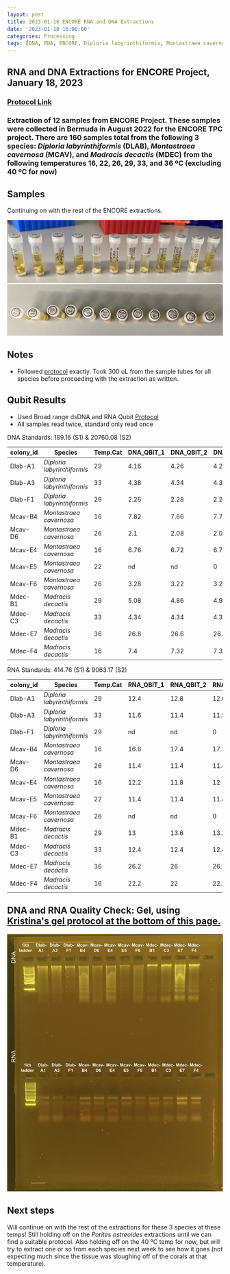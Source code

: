 ```yaml
---
layout: post
title: 2023-01-18 ENCORE RNA and DNA Extractions
date: '2023-01-18 16:00:00'
categories: Processing
tags: [DNA, RNA, ENCORE, Diploria labyrinthiformis, Montastraea cavernosa, Madracis decactis, Porites astreoides]
---
```


## RNA and DNA Extractions for ENCORE Project, January 18, 2023

### [Protocol Link](https://zdellaert.github.io/ZD_Putnam_Lab_Notebook/Protocols_Zymo_Quick_DNA_RNA_Miniprep_Plus/)

### Extraction of 12 samples from ENCORE Project. These samples were collected in Bermuda in August 2022 for the ENCORE TPC project. There are 160 samples total from the following 3 species: *Diploria labyrinthiformis* (DLAB), *Montastraea cavernosa* (MCAV), and *Madracis decactis* (MDEC) from the following temperatures 16, 22, 26, 29, 33, and 36 ºC (excluding 40 ºC for now)

## Samples

Continuing on with the rest of the ENCORE extractions.

![2023-01-18-tubes.JPG](https://github.com/zdellaert/ZD_Putnam_Lab_Notebook/blob/master/images/samples/2023-01-18-tubes.JPG?raw=true)
![2023-01-18-caps.JPG](https://github.com/zdellaert/ZD_Putnam_Lab_Notebook/blob/master/images/samples/2023-01-18-caps.JPG?raw=true)

## Notes

- Followed [protocol](https://zdellaert.github.io/ZD_Putnam_Lab_Notebook/Protocols_Zymo_Quick_DNA_RNA_Miniprep_Plus/) exactly. Took 300 uL from the sample tubes for all species before proceeding with the extraction as written.

## Qubit Results

- Used Broad range dsDNA and RNA Qubit [Protocol](https://zdellaert.github.io/ZD_Putnam_Lab_Notebook/Qubit-Protocol/)
- All samples read twice, standard only read once

 DNA Standards: 189.16 (S1) & 20760.08 (S2)

| colony_id | Species                     | Temp.Cat | DNA_QBIT_1 | DNA_QBIT_2 | DNA_QBIT_AVG |
|-----------|-----------------------------|----------|------------|------------|--------------|
| Dlab-A1   | *Diploria labyrinthiformis* | 29       | 4.16       | 4.26       | 4.21         |
| Dlab-A3   | *Diploria labyrinthiformis* | 33       | 4.38       | 4.34       | 4.36         |
| Dlab-F1   | *Diploria labyrinthiformis* | 29       | 2.26       | 2.28       | 2.27         |
| Mcav-B4   | *Montastraea cavernosa*     | 16       | 7.82       | 7.66       | 7.74         |
| Mcav-D6   | *Montastraea cavernosa*     | 26       | 2.1        | 2.08       | 2.09         |
| Mcav-E4   | *Montastraea cavernosa*     | 16       | 6.76       | 6.72       | 6.74         |
| Mcav-E5   | *Montastraea cavernosa*     | 22       | nd         | nd         | 0            |
| Mcav-F6   | *Montastraea cavernosa*     | 26       | 3.28       | 3.22       | 3.25         |
| Mdec-B1   | *Madracis decactis*         | 29       | 5.08       | 4.86       | 4.97         |
| Mdec-C3   | *Madracis decactis*         | 33       | 4.34       | 4.34       | 4.34         |
| Mdec-E7   | *Madracis decactis*         | 36       | 26.8       | 26.6       | 26.7         |
| Mdec-F4   | *Madracis decactis*         | 16       | 7.4        | 7.32       | 7.36         |

 RNA Standards: 414.76 (S1) & 9063.17 (S2)

| colony_id | Species                     | Temp.Cat | RNA_QBIT_1 | RNA_QBIT_2 | RNA_QBIT_AVG |
|-----------|-----------------------------|----------|------------|------------|--------------|
| Dlab-A1   | *Diploria labyrinthiformis* | 29       | 12.4       | 12.8       | 12.6         |
| Dlab-A3   | *Diploria labyrinthiformis* | 33       | 11.6       | 11.4       | 11.5         |
| Dlab-F1   | *Diploria labyrinthiformis* | 29       | nd         | nd         | 0            |
| Mcav-B4   | *Montastraea cavernosa*     | 16       | 16.8       | 17.4       | 17.1         |
| Mcav-D6   | *Montastraea cavernosa*     | 26       | 11.4       | 11.4       | 11.4         |
| Mcav-E4   | *Montastraea cavernosa*     | 16       | 12.2       | 11.8       | 12           |
| Mcav-E5   | *Montastraea cavernosa*     | 22       | 11.4       | 11.4       | 11.4         |
| Mcav-F6   | *Montastraea cavernosa*     | 26       | nd         | nd         | 0            |
| Mdec-B1   | *Madracis decactis*         | 29       | 13         | 13.6       | 13.3         |
| Mdec-C3   | *Madracis decactis*         | 33       | 12.4       | 12.4       | 12.4         |
| Mdec-E7   | *Madracis decactis*         | 36       | 26.2       | 26         | 26.1         |
| Mdec-F4   | *Madracis decactis*         | 16       | 22.2       | 22         | 22.1         |

## DNA and RNA Quality Check: Gel, using [Kristina's gel protocol at the bottom of this page.](https://zdellaert.github.io/ZD_Putnam_Lab_Notebook/Protocols_Zymo_Quick_DNA_RNA_Miniprep_Plus/)

![2023-01-18-gel.JPG](https://github.com/zdellaert/ZD_Putnam_Lab_Notebook/blob/master/images/gels/2023-01-18-gel.JPG?raw=true)

## Next steps

Will continue on with the rest of the extractions for these 3 species at these temps! Still holding off on the *Porites astreoides* extractions until we can find a suitable protocol. Also holding off on the 40 ºC temp for now, but will try to extract one or so from each species next week to see how it goes (not expecting much since the tissue was sloughing off of the corals at that temperature).
